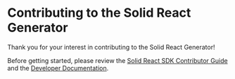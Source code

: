 # Contributing to the Solid React Generator

Thank you for your interest in contributing to the Solid React Generator! 

Before getting started, please review the [Solid React SDK Contributor Guide](https://github.com/inrupt/solid-react-sdk/blob/master/CONTRIBUTING.md)
and the [Developer Documentation](https://github.com/inrupt/generator-solid-react/blob/develop/docs/development.md).
